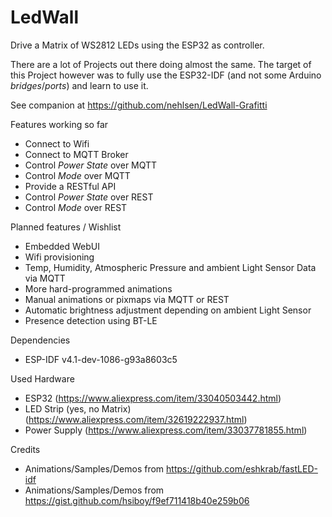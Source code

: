 # LedWall

Drive a Matrix of WS2812 LEDs using the ESP32 as controller.

There are a lot of Projects out there doing almost the same. The target of this Project however was to fully use the ESP32-IDF (and not some Arduino _bridges_/_ports_) and learn to use it.

See companion at https://github.com/nehlsen/LedWall-Grafitti

Features working so far
- Connect to Wifi
- Connect to MQTT Broker
- Control _Power State_ over MQTT
- Control _Mode_ over MQTT 
- Provide a RESTful API
- Control _Power State_ over REST
- Control _Mode_ over REST

Planned features / Wishlist
- Embedded WebUI
- Wifi provisioning
- Temp, Humidity, Atmospheric Pressure and ambient Light Sensor Data via MQTT
- More hard-programmed animations
- Manual animations or pixmaps via MQTT or REST
- Automatic brightness adjustment depending on ambient Light Sensor
- Presence detection using BT-LE

Dependencies
- ESP-IDF v4.1-dev-1086-g93a8603c5

Used Hardware
- ESP32 (https://www.aliexpress.com/item/33040503442.html)
- LED Strip (yes, no Matrix) (https://www.aliexpress.com/item/32619222937.html)
- Power Supply (https://www.aliexpress.com/item/33037781855.html)

Credits
- Animations/Samples/Demos from https://github.com/eshkrab/fastLED-idf
- Animations/Samples/Demos from https://gist.github.com/hsiboy/f9ef711418b40e259b06
